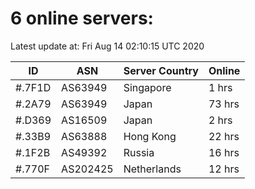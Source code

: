 # 6 online servers:

Latest update at: Fri Aug 14 02:10:15 UTC 2020

| ID | ASN | Server Country | Online |
| -- | --- | -------------- | ------ |
| #.7F1D | AS63949 | Singapore | 1 hrs |
| #.2A79 | AS63949 | Japan | 73 hrs |
| #.D369 | AS16509 | Japan | 2 hrs |
| #.33B9 | AS63888 | Hong Kong | 22 hrs |
| #.1F2B | AS49392 | Russia | 16 hrs |
| #.770F | AS202425 | Netherlands | 12 hrs |

